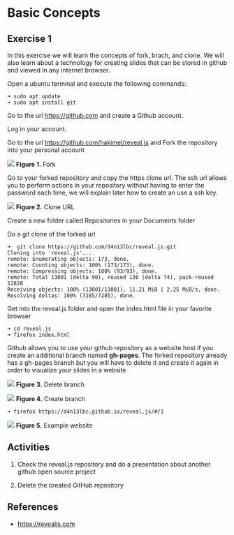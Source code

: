 # Basic Concepts

## Exercise 1

In this exercise we will learn the concepts
of fork, brach, and clone. We will also learn about a technology for creating slides that can be stored in github and viewed in any internet browser.

Open a ubuntu terminal and execute the following commands:

```console
➜ sudo apt update
➜ sudo apt install git
```

Go to the url https://github.com and create a Github account.

Log in your account.

Go to the url https://github.com/hakimel/reveal.js and Fork the repository into your personal account

![][1]
**Figure 1.** Fork

Go to your forked repository and copy the https clone url. The ssh url allows you to perform actions in your repository without having to enter the password each time, we will explain later how to create an use a ssh key.

![][2]
**Figure 2.** Clone URL

Create a new folder called Repositories in your Documents folder

Do a git clone of the forked url
```console
➜  git clone https://github.com/d4n13lbc/reveal.js.git
Cloning into 'reveal.js'...
remote: Enumerating objects: 173, done.
remote: Counting objects: 100% (173/173), done.
remote: Compressing objects: 100% (93/93), done.
remote: Total 13001 (delta 90), reused 136 (delta 74), pack-reused 12828
Receiving objects: 100% (13001/13001), 11.21 MiB | 2.25 MiB/s, done.
Resolving deltas: 100% (7285/7285), done.
```

Get into the reveal.js folder and open the index.html file in your favorite browser

```console
➜ cd reveal.js
➜ firefox index.html
```

Github allows you to use your github repository as a website host if you create an additional branch named **gh-pages**. The forked repository already has a gh-pages branch but you will have to delete it and create it again in order to visualize your slides in a website

![][3]
**Figure 3.** Delete branch

![][4]
**Figure 4.** Create branch

```console
➜ firefox https://d4n13lbc.github.io/reveal.js/#/1
```

![][5]
**Figure 5.** Example website

##  Activities
1. Check the reveal.js repository and do a presentation about another github open source project

1. Delete the created GitHub repository

## References
* https://revealjs.com

[1]: images/1_fork.png
[2]: images/2_clone_url.png
[3]: images/3_delete_branch.png
[4]: images/4_create_branch.png
[5]: images/5_example_website.png
